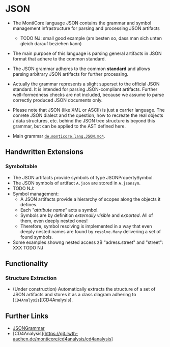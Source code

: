 <!-- (c) https://github.com/MontiCore/monticore -->
# JSON

* The MontiCore language JSON contains the grammar 
  and symbol management infrastructure for parsing and processing 
  JSON artifacts

  * TODO NJ: small good example (am besten so, dass man sich unten gleich darauf beziehen kann)

* The main purpose of this language is parsing general artifacts in JSON format
  that adhere to the common standard.

* The JSON grammar adheres to the common **standard** and allows parsing 
  arbitrary JSON artifacts for further processing.
* Actually the grammar represents a slight superset to the official JSON standard. 
  It is intended for parsing JSON-compliant artifacts. Further well-formedness
  checks are not included, because we assume to parse correctly produced JSON 
  documents only.

* Please note that JSON (like XML or ASCII) is just a carrier language.
  The conrete JSON dialect and the question, how to recreate the
  real objects / data structures, etc. behind the JSON tree structure
  is beyond this grammar, but can be applied to the AST defined here.

* Main grammar [`de.monticore.lang.JSON.mc4`](src/main/grammars/de/monticore/lang/JSON.mc4).

## Handwritten Extensions

### Symboltable
* The JSON artifacts provide symbols of type JSONPropertySymbol. 
* The JSON symbols of artifact `A.json` are stored in `A.jsonsym`.
* TODO NJ:
* Symbol management:
  * A JSON artifacts provide a hierarchy of scopes along the objects it defines.
  * Each *"attribute name"* acts a symbol.
  * Symbols are by definition *externally visible* and *exported*. 
    All of them, even deeply nested ones!
  * Therefore, symbol resolving is implemented in a way that even deeply 
    nested names are found by `resolve.Many` delivering a set of found symbols.
* Some examples showng nested access zB "adress.street" and "street": XXX TODO NJ 


## Functionality

### Structure Extraction

* (Under construction) 
Automatically extracts the structure of a set of JSON artifacts and stores it 
as a class diagram adhering to [`CD4Analysis`][CD4Analysis].
  

## Further Links 

* [JSONGrammar](src/main/grammars/de/monticore/lang/JSON.mc4)
* [CD4Analysis](https://git.rwth-aachen.de/monticore/cd4analysis/cd4analysis]

